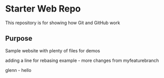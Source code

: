 # Starter Web Repo

This repository is for showing how Git and GitHub work

## Purpose

Sample website with plenty of files for demos

adding a line for rebasing example - more changes from myfeaturebranch

glenn - hello



